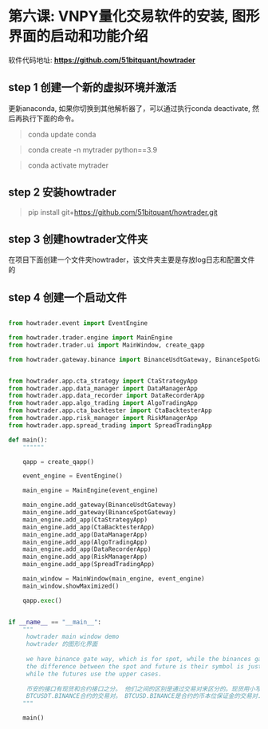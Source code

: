 # 第六课: VNPY量化交易软件的安装, 图形界面的启动和功能介绍
软件代码地址: **https://github.com/51bitquant/howtrader**

## step 1 创建一个新的虚拟环境并激活
更新anaconda, 如果你切换到其他解析器了，可以通过执行conda deactivate,
然后再执行下面的命令。

> conda update conda

> conda create -n mytrader python==3.9

> conda activate mytrader

## step 2 安装howtrader

> pip install git+https://github.com/51bitquant/howtrader.git

## step 3 创建howtrader文件夹

在项目下面创建一个文件夹howtrader，该文件夹主要是存放log日志和配置文件的

## step 4 创建一个启动文件

``` python

from howtrader.event import EventEngine

from howtrader.trader.engine import MainEngine
from howtrader.trader.ui import MainWindow, create_qapp

from howtrader.gateway.binance import BinanceUsdtGateway, BinanceSpotGateway


from howtrader.app.cta_strategy import CtaStrategyApp
from howtrader.app.data_manager import DataManagerApp
from howtrader.app.data_recorder import DataRecorderApp
from howtrader.app.algo_trading import AlgoTradingApp
from howtrader.app.cta_backtester import CtaBacktesterApp
from howtrader.app.risk_manager import RiskManagerApp
from howtrader.app.spread_trading import SpreadTradingApp

def main():
    """"""

    qapp = create_qapp()

    event_engine = EventEngine()

    main_engine = MainEngine(event_engine)

    main_engine.add_gateway(BinanceUsdtGateway)
    main_engine.add_gateway(BinanceSpotGateway)
    main_engine.add_app(CtaStrategyApp)
    main_engine.add_app(CtaBacktesterApp)
    main_engine.add_app(DataManagerApp)
    main_engine.add_app(AlgoTradingApp)
    main_engine.add_app(DataRecorderApp)
    main_engine.add_app(RiskManagerApp)
    main_engine.add_app(SpreadTradingApp)

    main_window = MainWindow(main_engine, event_engine)
    main_window.showMaximized()

    qapp.exec()


if __name__ == "__main__":
    """
     howtrader main window demo
     howtrader 的图形化界面
     
     we have binance gate way, which is for spot, while the binances gateway is for contract or futures.
     the difference between the spot and future is their symbol is just different. Spot uses the lower case for symbol, 
     while the futures use the upper cases.
     
     币安的接口有现货和合约接口之分。 他们之间的区别是通过交易对来区分的。现货用小写，合约用大写。 btcusdt.BINANCE 是现货的symbol,
     BTCUSDT.BINANCE合约的交易对。 BTCUSD.BINANCE是合约的币本位保证金的交易对.
    """

    main()

```

